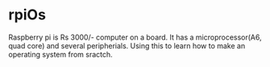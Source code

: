 # rpiOs
Raspberry pi is Rs 3000/- computer on a board. It has a microprocessor(A6, quad core) and several peripherials.
Using this to learn how to make an operating system from sractch.
